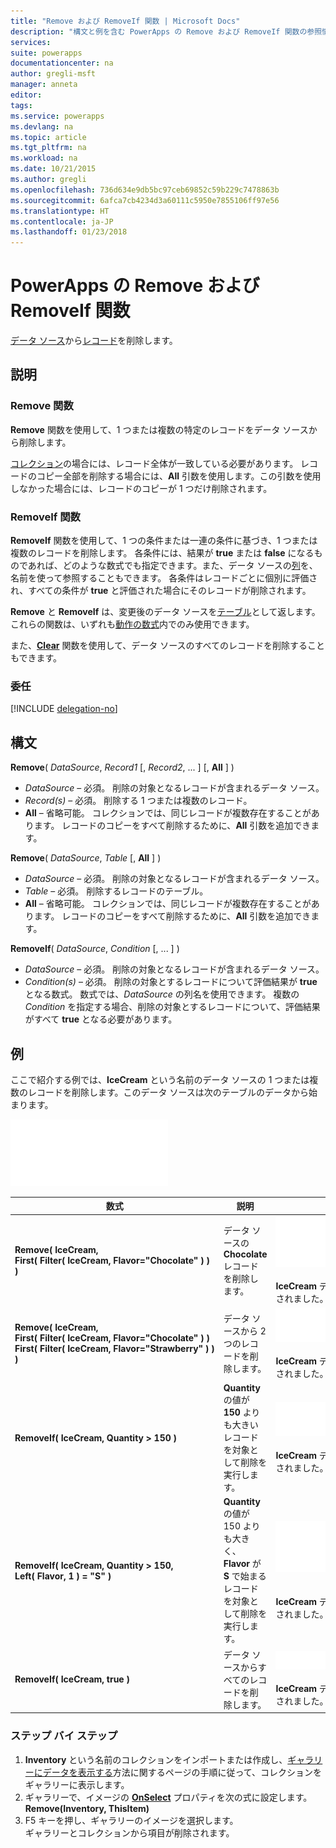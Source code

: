 ```yaml
---
title: "Remove および RemoveIf 関数 | Microsoft Docs"
description: "構文と例を含む PowerApps の Remove および RemoveIf 関数の参照情報"
services: 
suite: powerapps
documentationcenter: na
author: gregli-msft
manager: anneta
editor: 
tags: 
ms.service: powerapps
ms.devlang: na
ms.topic: article
ms.tgt_pltfrm: na
ms.workload: na
ms.date: 10/21/2015
ms.author: gregli
ms.openlocfilehash: 736d634e9db5bc97ceb69852c59b229c7478863b
ms.sourcegitcommit: 6afca7cb4234d3a60111c5950e7855106ff97e56
ms.translationtype: HT
ms.contentlocale: ja-JP
ms.lasthandoff: 01/23/2018
---
```

# <a name="remove-and-removeif-functions-in-powerapps"></a>PowerApps の Remove および RemoveIf 関数
[データ ソース](../working-with-tables.md#records)から[レコード](../working-with-data-sources.md)を削除します。

## <a name="description"></a>説明
### <a name="remove-function"></a>Remove 関数
**Remove** 関数を使用して、1 つまたは複数の特定のレコードをデータ ソースから削除します。  

[コレクション](../working-with-data-sources.md#collections)の場合には、レコード全体が一致している必要があります。 レコードのコピー全部を削除する場合には、**All** 引数を使用します。この引数を使用しなかった場合には、レコードのコピーが 1 つだけ削除されます。

### <a name="removeif-function"></a>RemoveIf 関数
**RemoveIf** 関数を使用して、1 つの条件または一連の条件に基づき、1 つまたは複数のレコードを削除します。 各条件には、結果が **true** または **false** になるものであれば、どのような数式でも指定できます。また、データ ソースの[列](../working-with-tables.md#columns)を、名前を使って参照することもできます。 各条件はレコードごとに個別に評価され、すべての条件が **true** と評価された場合にそのレコードが削除されます。

**Remove** と **RemoveIf** は、変更後のデータ ソースを[テーブル](../working-with-tables.md)として返します。 これらの関数は、いずれも[動作の数式](../working-with-formulas-in-depth.md)内でのみ使用できます。

また、**[Clear](function-clear-collect-clearcollect.md)** 関数を使用して、データ ソースのすべてのレコードを削除することもできます。

### <a name="delegation"></a>委任
[!INCLUDE [delegation-no](../includes/delegation-no.md)]

## <a name="syntax"></a>構文
**Remove**( *DataSource*, *Record1* [, *Record2*, ... ] [, **All** ] )

* *DataSource* – 必須。 削除の対象となるレコードが含まれるデータ ソース。
* *Record(s)* – 必須。 削除する 1 つまたは複数のレコード。
* **All** – 省略可能。 コレクションでは、同じレコードが複数存在することがあります。  レコードのコピーをすべて削除するために、**All** 引数を追加できます。

**Remove**( *DataSource*, *Table* [, **All** ] )

* *DataSource* – 必須。 削除の対象となるレコードが含まれるデータ ソース。
* *Table* – 必須。 削除するレコードのテーブル。
* **All** – 省略可能。 コレクションでは、同じレコードが複数存在することがあります。  レコードのコピーをすべて削除するために、**All** 引数を追加できます。

**RemoveIf**( *DataSource*, *Condition* [, ... ] )

* *DataSource* – 必須。 削除の対象となるレコードが含まれるデータ ソース。
* *Condition(s)* – 必須。 削除の対象とするレコードについて評価結果が **true** となる数式。  数式では、*DataSource* の列名を使用できます。  複数の *Condition* を指定する場合、削除の対象とするレコードについて、評価結果がすべて **true** となる必要があります。

## <a name="examples"></a>例
ここで紹介する例では、**IceCream** という名前のデータ ソースの 1 つまたは複数のレコードを削除します。このデータ ソースは次のテーブルのデータから始まります。

![](media/function-remove-removeif/icecream.png)

| 数式 | 説明 | 結果 |
| --- | --- | --- |
| **Remove(&nbsp;IceCream,<br>First(&nbsp;Filter(&nbsp;IceCream,&nbsp;Flavor="Chocolate"&nbsp;)&nbsp;) )** |データ ソースの **Chocolate** レコードを削除します。 |<style> img { max-width: none } </style> ![](media/function-remove-removeif/icecream-no-chocolate.png)<br><br>**IceCream** データ ソースの内容が変更されました。 |
| **Remove(&nbsp;IceCream,<br>First(&nbsp;Filter(&nbsp;IceCream,&nbsp;Flavor="Chocolate"&nbsp;)&nbsp;) First(&nbsp;Filter(&nbsp;IceCream,&nbsp;Flavor="Strawberry"&nbsp;)&nbsp;) )** |データ ソースから 2 つのレコードを削除します。 |![](media/function-remove-removeif/icecream-only-vanilla.png)<br><br>**IceCream** データ ソースの内容が変更されました。 |
| **RemoveIf(&nbsp;IceCream, Quantity&nbsp;>&nbsp;150 )** |**Quantity** の値が **150** よりも大きいレコードを対象として削除を実行します。 |![](media/function-remove-removeif/icecream-only-chocolate.png)<br><br>**IceCream** データ ソースの内容が変更されました。 |
| **RemoveIf(&nbsp;IceCream, Quantity&nbsp;>&nbsp;150, Left(&nbsp;Flavor,&nbsp;1&nbsp;) = "S" )** |**Quantity** の値が 150 よりも大きく、**Flavor** が **S** で始まるレコードを対象として削除を実行します。 |![](media/function-remove-removeif/icecream-no-strawberry.png)<br><br><br>**IceCream** データ ソースの内容が変更されました。 |
| **RemoveIf(&nbsp;IceCream, true )** |データ ソースからすべてのレコードを削除します。 |![](media/function-remove-removeif/icecream-empty.png)<br><br>**IceCream** データ ソースの内容が変更されました。 |

### <a name="step-by-step"></a>ステップ バイ ステップ
1. **Inventory** という名前のコレクションをインポートまたは作成し、[ギャラリーにデータを表示する](../show-images-text-gallery-sort-filter.md)方法に関するページの手順に従って、コレクションをギャラリーに表示します。
2. ギャラリーで、イメージの **[OnSelect](../controls/properties-core.md)** プロパティを次の式に設定します。<br>**Remove(Inventory, ThisItem)**
3. F5 キーを押し、ギャラリーのイメージを選択します。<br>ギャラリーとコレクションから項目が削除されます。


